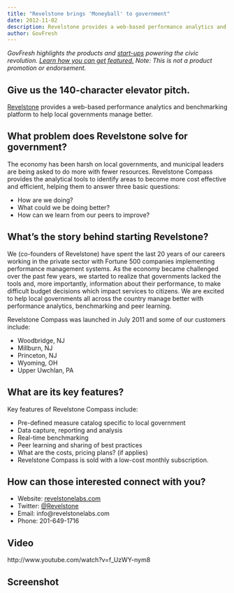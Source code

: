```yaml
---
title: "Revelstone brings 'Moneyball' to government"
date: 2012-11-02
description: Revelstone provides a web-based performance analytics and benchmarking platform to help local governments manage better.
author: GovFresh
---
```


<em>GovFresh highlights the products and <a href="http://govfresh.com/category/topics/startups/">start-ups</a> powering the civic revolution. <a href="http://govfresh.com/2011/10/how-civic-entrepreneurs-and-developers-can-share-your-work-with-govfresh-readers/">Learn how you can get featured.</a> Note: This is not a product promotion or endorsement.</em>

<h2>Give us the 140-character elevator pitch.</h2>
<a href="http://www.revelstonelabs.com/">Revelstone</a> provides a web-based performance analytics and benchmarking platform to help local governments manage better.
<h2>What problem does Revelstone solve for government?</h2>
The economy has been harsh on local governments, and municipal leaders are being asked to do more with fewer resources. Revelstone Compass provides the analytical tools to identify areas to become more cost effective and efficient, helping them to answer three basic questions:
<ul>
	<li>How are we doing?</li>
	<li>What could we be doing better?</li>
	<li>How can we learn from our peers to improve?</li>
</ul>
<h2>What’s the story behind starting Revelstone?</h2>
We (co-founders of Revelstone) have spent the last 20 years of our careers working in the private sector with Fortune 500 companies implementing performance management systems. As the economy became challenged over the past few years, we started to realize that governments lacked the tools and, more importantly, information about their performance, to make difficult budget decisions which impact services to citizens. We are excited to help local governments all across the country manage better with performance analytics, benchmarking and peer learning.

Revelstone Compass was launched in July 2011 and some of our customers include:
<ul>
	<li>Woodbridge, NJ</li>
	<li>Millburn, NJ</li>
	<li>Princeton, NJ</li>
	<li>Wyoming, OH</li>
	<li>Upper Uwchlan, PA</li>
</ul>
<h2>What are its key features?</h2>
Key features of Revelstone Compass include:
<ul>
	<li>Pre-defined measure catalog specific to local government</li>
	<li>Data capture, reporting and analysis</li>
	<li>Real-time benchmarking</li>
	<li>Peer learning and sharing of best practices</li>
	<li>What are the costs, pricing plans? (if applies)</li>
	<li>Revelstone Compass is sold with a low-cost monthly subscription.</li>
</ul>
<h2>How can those interested connect with you?</h2>
<ul>
	<li>Website: <a href="http://www.revelstonelabs.com">revelstonelabs.com</a></li>
	<li>Twitter: <a href="http://twitter.com/Revelstone">@Revelstone</a></li>
	<li>Email: info@revelstonelabs.com</li>
	<li>Phone: 201-649-1716</li>
</ul>
<h2>Video</h2>
http://www.youtube.com/watch?v=f_UzWY-nym8
<h2>Screenshot</h2>

